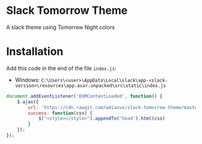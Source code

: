 # Slack Tomorrow Theme

A slack theme using Tomorrow Night colors

# Installation

Add this code in the end of the file `index.js`:
- Windows: `C:\Users\<user>\AppData\Local\slack\app-<slack-version>\resources\app.asar.unpacked\src\static\index.js`
```js
document.addEventListener('DOMContentLoaded', function() {
    $.ajax({
        url: 'https://cdn.rawgit.com/wdiazux/slack-tomorrow-theme/master/custom.css',
        success: function(css) {
            $("<style></style>").appendTo('head').html(css)
        }
    });
});
```

